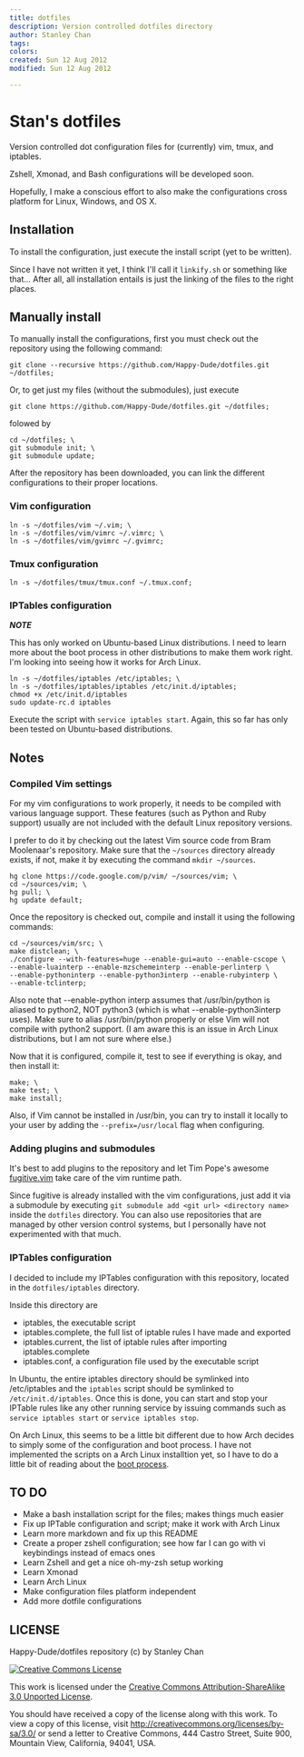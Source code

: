```yaml
---
title: dotfiles
description: Version controlled dotfiles directory
author: Stanley Chan
tags:
colors:
created: Sun 12 Aug 2012
modified: Sun 12 Aug 2012

---
```


Stan's dotfiles
===============

Version controlled dot configuration files for (currently) vim, tmux, and iptables.

Zshell, Xmonad, and Bash configurations will be developed soon.

Hopefully, I make a conscious effort to also make the configurations cross
platform for Linux, Windows, and OS X.

Installation
------------

To install the configuration, just execute the install script (yet to be
written).

Since I have not written it yet, I think I'll call it `linkify.sh` or
something like that... After all, all installation entails is just the linking
of the files to the right places.

Manually install
----------------

To manually install the configurations, first you must check out the repository
using the following command:

    git clone --recursive https://github.com/Happy-Dude/dotfiles.git ~/dotfiles;

Or, to get just my files (without the submodules), just execute

    git clone https://github.com/Happy-Dude/dotfiles.git ~/dotfiles;

folowed by

    cd ~/dotfiles; \
    git submodule init; \
    git submodule update;

After the repository has been downloaded, you can link the different
configurations to their proper locations.

### Vim configuration

    ln -s ~/dotfiles/vim ~/.vim; \
    ln -s ~/dotfiles/vim/vimrc ~/.vimrc; \
    ln -s ~/dotfiles/vim/gvimrc ~/.gvimrc;

### Tmux configuration

    ln -s ~/dotfiles/tmux/tmux.conf ~/.tmux.conf;

### IPTables configuration

***NOTE***

This has only worked on Ubuntu-based Linux distributions. I need
to learn more about the boot process in other distributions to make them work
right. I'm looking into seeing how it works for Arch Linux.

    ln -s ~/dotfiles/iptables /etc/iptables; \
    ln -s ~/dotfiles/iptables/iptables /etc/init.d/iptables;
    chmod +x /etc/init.d/iptables
    sudo update-rc.d iptables

Execute the script with `service iptables start`. Again, this so far has only
been tested on Ubuntu-based distributions.

Notes
-----

### Compiled Vim settings

For my vim configurations to work properly, it needs to be compiled with various
language support. These features (such as Python and Ruby support) usually are
not included with the default Linux repository versions.

I prefer to do it by checking out the latest Vim source code from Bram
Moolenaar's repository. Make sure that the `~/sources` directory already exists,
if not, make it by executing the command `mkdir ~/sources`.

    hg clone https://code.google.com/p/vim/ ~/sources/vim; \
    cd ~/sources/vim; \
    hg pull; \
    hg update default;

Once the repository is checked out, compile and install it using the following
commands:

    cd ~/sources/vim/src; \
    make distclean; \
    ./configure --with-features=huge --enable-gui=auto --enable-cscope \
    --enable-luainterp --enable-mzschemeinterp --enable-perlinterp \
    --enable-pythoninterp --enable-python3interp --enable-rubyinterp \
    --enable-tclinterp;

Also note that --enable-python interp assumes that /usr/bin/python is aliased to
python2, NOT python3 (which is what --enable-python3interp uses). Make sure to
alias /usr/bin/python properly or else Vim will not compile with python2 support.
(I am aware this is an issue in Arch Linux distributions, but I am not sure
where else.)

Now that it is configured, compile it, test to see if everything is okay, and
then install it:

    make; \
    make test; \
    make install;

Also, if Vim cannot be installed in /usr/bin, you can try to install it locally
to your user by adding the `--prefix=/usr/local` flag when configuring.

### Adding plugins and submodules

It's best to add plugins to the repository and let Tim Pope's awesome
[fugitive.vim](https://github.com/tpope/vim-fugitive) take care of the vim
runtime path.

Since fugitive is already installed with the vim configurations, just add it via
a submodule by executing `git submodule add <git url> <directory name>` inside
the `dotfiles` directory. You can also use repositories that are managed by other
version control systems, but I personally have not experimented with that much.

### IPTables configuration

I decided to include my IPTables configuration with this repository, located in
the `dotfiles/iptables` directory.

Inside this directory are

* iptables, the executable script
* iptables.complete, the full list of iptable rules I have made and exported
* iptables.current, the list of iptable rules after importing iptables.complete
* iptables.conf, a configuration file used by the executable script

In Ubuntu, the entire iptables directory should be symlinked into /etc/iptables
and the `iptables` script should be symlinked to `/etc/init.d/iptables`. Once
this is done, you can start and stop your IPTable rules like any other running
service by issuing commands such as `service iptables start` or `service iptables
stop`.

On Arch Linux, this seems to be a little bit different due to how Arch decides
to simply some of the configuration and boot process. I have not implemented the
scripts on a Arch Linux installtion yet, so I have to do a little bit of reading
about the [boot process](https://wiki.archlinux.org/index.php/Arch_Boot_Process).

TO DO
-----

* Make a bash installation script for the files; makes things much easier
* Fix up IPTable configuration and script; make it work with Arch Linux
* Learn more markdown and fix up this README
* Create a proper zshell configuration; see how far I can go with vi keybindings
instead of emacs ones
* Learn Zshell and get a nice oh-my-zsh setup working
* Learn Xmonad
* Learn Arch Linux
* Make configuration files platform independent
* Add more dotfile configurations

LICENSE
-------

Happy-Dude/dotfiles repository (c) by Stanley Chan

[![Creative Commons License](http://i.creativecommons.org/l/by-sa/3.0/88x31.png)](http://creativecommons.org/licenses/by-sa/3.0/)

This work is licensed under the [Creative Commons Attribution-ShareAlike 3.0 Unported License](http://creativecommons.org/licenses/by-sa/3.0/). 

You should have received a copy of the license along with this
work. To view a copy of this license, visit http://creativecommons.org/licenses/by-sa/3.0/ or send
a letter to Creative Commons, 444 Castro Street, Suite 900, Mountain View, California, 94041, USA.
